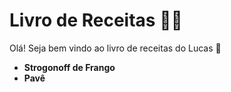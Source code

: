 # Livro de Receitas :man_cook:

Olá! Seja bem vindo ao livro de receitas do Lucas :wave:

* **Strogonoff de Frango**
* **Pavê**
